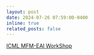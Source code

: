 ```yaml
---
layout: post
date: 2024-07-26 07:59:00-0400
inline: true
related_posts: false
---
```


<a href="https://icml-mfm-eai.github.io/" target='_blank'>ICML MFM-EAI WorkShop</a>
